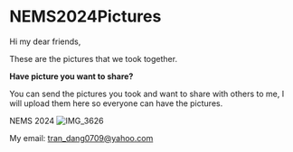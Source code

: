 # NEMS2024Pictures
Hi my dear friends,

These are the pictures that we took together.

[NEMS 2024 memories URL]: https://github.com/trandang0709/NEMS2024Pictures/tree/main/Banquet-Dinner

**Have picture you want to share?**

You can send the pictures you took and want to share with others to me,
I will upload them here so everyone can have the pictures.

NEMS 2024
![IMG_3626](https://github.com/trandang0709/NEMS2024Pictures/assets/46659362/6de2a428-6bd5-4070-b0f0-5929957f46aa)

My email: tran_dang0709@yahoo.com
